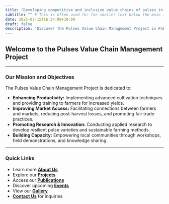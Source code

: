 ```yaml
---
title: "Developing competitive and inclusive value chains of pulses in Pakistan" # This will be the large central title
subtitle: "" # This is often used for the smaller text below the main title. You can adjust this or remove if not needed for the central header.
date: 2025-07-15T16:24:00+10:00
draft: false
description: "Discover the Pulses Value Chain Management Project in Pakistan." # This is for meta description, not visual title.
---
```


## Welcome to the Pulses Value Chain Management Project 


---

### Our Mission and Objectives

The Pulses Value Chain Management Project is dedicated to:
* **Enhancing Productivity:** Implementing advanced cultivation techniques and providing training to farmers for increased yields.
* **Improving Market Access:** Facilitating connections between farmers and markets, reducing post-harvest losses, and promoting fair trade practices.
* **Promoting Research & Innovation:** Conducting applied research to develop resilient pulse varieties and sustainable farming methods.
* **Building Capacity:** Empowering local communities through workshops, field demonstrations, and knowledge sharing.

---

### Quick Links

* Learn more **[About Us](/about-us/)**
* Explore our **[Projects](/project/)**
* Access our **[Publications](/publication/)**
* Discover upcoming **[Events](/event/)**
* View our **[Gallery](/gallery/)**
* **[Contact Us](/contact/)** for inquiries
<!-- Force homepage hero background -->
<style>
.intro-header{
  background-image: url("https://saroj-vc.github.io/Pulses/img/home-bg.jpg") !important;
  background-size: cover !important;
  background-position: center center !important;
  background-repeat: no-repeat !important;
  min-height: 420px;
}
</style>

